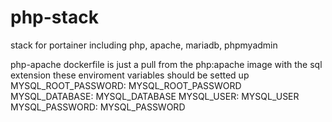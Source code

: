 # php-stack
stack for portainer including php, apache, mariadb, phpmyadmin

php-apache dockerfile is just a pull from the php:apache image with the sql extension
these enviroment variables should be setted up
            MYSQL_ROOT_PASSWORD: MYSQL_ROOT_PASSWORD
            MYSQL_DATABASE: MYSQL_DATABASE
            MYSQL_USER: MYSQL_USER
            MYSQL_PASSWORD: MYSQL_PASSWORD
